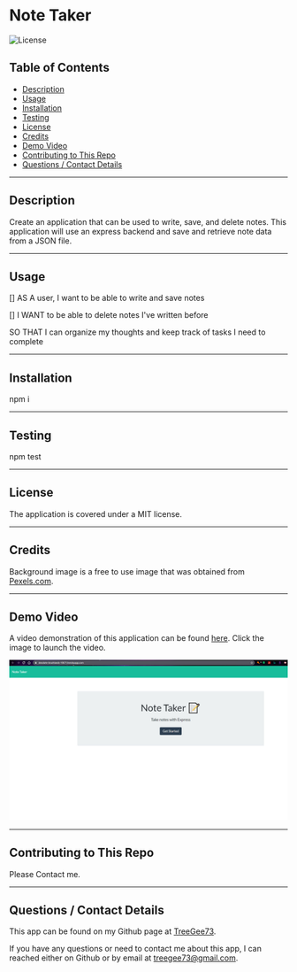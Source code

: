 # Note Taker

![License](https://img.shields.io/badge/License-MIT-blue)

## Table of Contents
  * [Description](#description)
  * [Usage](#usage)
  * [Installation](#installation)
  * [Testing](#testing)
  * [License](#license)
  * [Credits](#credits)
  * [Demo Video](#demo)
  * [Contributing to This Repo](#contributing-to-this-repo)
  * [Questions / Contact Details](#questions-/-contact-details)

---

## Description
Create an application that can be used to write, save, and delete notes. This application will use an express backend and save and retrieve note data from a JSON file.

---

## Usage
 [] AS A user, I want to be able to write and save notes

 [] I WANT to be able to delete notes I've written before

SO THAT I can organize my thoughts and keep track of tasks I need to complete

---

## Installation
npm i

---

## Testing
npm test

---

## License
The application is covered under a MIT license.

---

## Credits
Background image is a free to use image that was obtained from [Pexels.com](https://www.pexels.com/).

---

## Demo Video
A video demonstration of this application can be found [here](https://youtu.be/XwDZOvQD080).
Click the image to launch the video.

[![Screeshot](Screenshot.jpg)](https://www.youtube.com/watch?v=XwDZOvQD080 "Demo")

---

## Contributing to This Repo
Please Contact me.

---

## Questions / Contact Details
This app can be found on my Github page at [TreeGee73](https://github.com/TreeGee73).

If you have any questions or need to contact me about this app, I can reached either on Github or by email at [treegee73@gmail.com](treegee73@gmail.com).
